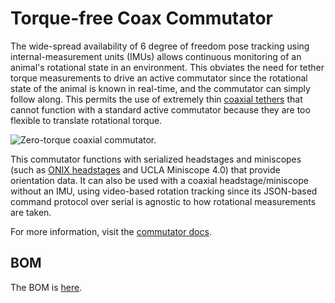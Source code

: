 # Torque-free Coax Commutator

The wide-spread availability of 6 degree of freedom pose tracking using internal-measurement units
(IMUs) allows continuous monitoring of an animal's rotational state in an environment. This obviates
the need for tether torque measurements to drive an active commutator since the rotational state of
the animal is known in real-time, and the commutator can simply follow along. This permits the use
of extremely thin [coaxial tethers](https://open-ephys.org/tethers) that cannot function with a
standard active commutator because they are too flexible to translate rotational torque.

![Zero-torque coaxial commutator.](./resources/demo.gif)

This commutator functions with serialized headstages and miniscopes (such as [ONIX
headstages](https://open-ephys.github.io/onix-docs/index.html) and UCLA Miniscope 4.0) that provide
orientation data. It can also be used with a coaxial headstage/miniscope without an IMU, using
video-based rotation tracking since its JSON-based command protocol over serial is agnostic to how
rotational measurements are taken. 

For more information, visit the [commutator docs](https://open-ephys.github.io/commutator-docs/).

## BOM

The BOM is 
[here](https://docs.google.com/spreadsheets/d/1M2R0Q2-OuRHzctt05BxtA3hxNcCHtRZHORzCKElmG1Q/edit?usp=sharing).